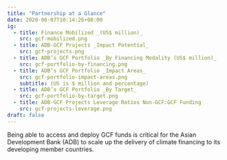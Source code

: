 ```yaml
---
title: "Partnership at a Glance"
date: 2020-06-07T10:14:26+08:00
ig:
  - title: Finance Mobilized _(US$ million)_
    src: gcf-mobilized.png
  - title: ADB-GCF Projects _Impact Potential_
    src: gcf-projects.png
  - title: ADB’s GCF Portfolio _By Financing Modality (US$ million)_
    src: gcf-portfolio-by-financing.png
  - title: ADB’s GCF Portfolio _Impact Areas_
    src: gcf-portfolio-impact-areas.png
    subtitle: (US is $ million and percentage)
  - title: ADB’s GCF Portfolio _By Target_
    src: gcf-portfolio-by-target.png
  - title: ADB-GCF Projects Leverage Ratios Non-GCF:GCF Funding
    src: gcf-projects-leverage.png
draft: false
---
```

Being able to access and deploy GCF funds is critical for the Asian Development Bank (ADB) to scale up the delivery of climate financing to its developing member countries.
